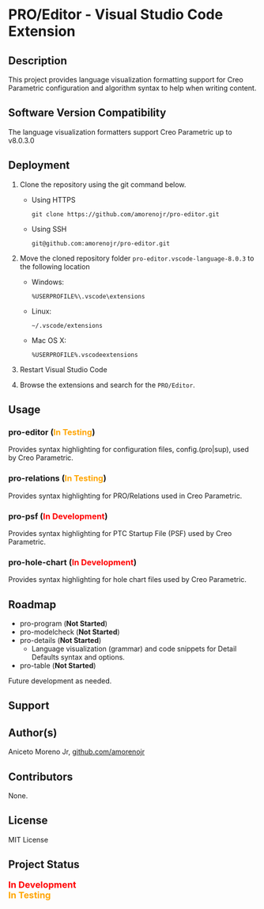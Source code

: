# **PRO/Editor - Visual Studio Code Extension**

## **Description**
This project provides language visualization formatting support for Creo Parametric configuration and algorithm syntax to help when writing content.

## **Software Version Compatibility**
The language visualization formatters support Creo Parametric up to v8.0.3.0

## Deployment
1. Clone the repository using the git command below.
    - Using HTTPS
        ```
        git clone https://github.com/amorenojr/pro-editor.git
        ```
    - Using SSH
        ```
        git@github.com:amorenojr/pro-editor.git
        ```

2. Move the cloned repository folder `pro-editor.vscode-language-8.0.3` to the following location
    - Windows:
        ```
        %USERPROFILE%\.vscode\extensions
        ```
    - Linux:
        ```
        ~/.vscode/extensions
        ```
    - Mac OS X:
        ```
        %USERPROFILE%.vscodeextensions
        ```

3. Restart Visual Studio Code

4. Browse the extensions and search for the `PRO/Editor`.

## **Usage**
### pro-editor (<span style="color:orange;">**In Testing**</span>)
Provides syntax highlighting for configuration files, config.(pro|sup), used by Creo Parametric.


### pro-relations (<span style="color:orange;">**In Testing**</span>)
Provides syntax highlighting for PRO/Relations used in Creo Parametric.


<!-- ### pro-program (**Not Started**)
Provides syntax highlighting for PRO/Program used in Creo Parametric. -->


<!-- ### pro-modelcheck (**Not Started**)
Provides syntax highlighting for MODELCheck used by Creo Parametric. -->


### pro-psf (<span style="color:red;">**In Development**</span>)
Provides syntax highlighting for PTC Startup File (PSF) used by Creo Parametric.


<!-- ### pro-details (**Not Started**)
Provides syntax highlighting for PRO/Table used by Creo Parametric. -->


<!-- ### pro-table (**Not Started**)
Provides syntax highlighting for PRO/Table used by Creo Parametric. -->


### pro-hole-chart (<span style="color:red;">**In Development**</span>)
Provides syntax highlighting for hole chart files used by Creo Parametric.


## **Roadmap**
- pro-program (**Not Started**)
- pro-modelcheck (**Not Started**)
- pro-details (**Not Started**)
    - Language visualization (grammar) and code snippets for Detail Defaults syntax and options.
- pro-table (**Not Started**)

Future development as needed.

## **Support**


## **Author(s)**
Aniceto Moreno Jr, [github.com/amorenojr](https://github.com/amorenojr/)

## **Contributors**
None.

## **License**
MIT License

## **Project Status**
<span style="color:red; font-size: large;">**In Development**</span><br>
<span style="color:orange; font-size: large;">**In Testing**</span><br>
<!-- <span style="color:green; font-size: large;">**Released**</span><br> -->
<!-- <span style="color:red; background:black; font-size: large;">**Obsolete**</span><br> -->
